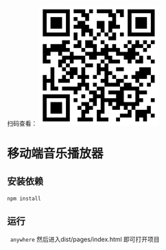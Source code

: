 扫码查看：
![image](https://github.com/ShaunZh/netEaseMusic/blob/master/%E4%BA%8C%E7%BB%B4%E7%A0%81.png)

# 移动端音乐播放器

## 安装依赖
` npm install `

## 运行
` anywhere`
然后进入dist/pages/index.html 即可打开项目
